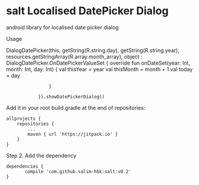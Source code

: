 # salt Localised DatePicker Dialog
android library for localised date picker dialog

Usage

   DialogDatePicker(this, getString(R.string.day), getString(R.string.year),
                resources.getStringArray(R.array.month_array),
                object : DialogDatePicker.OnDatePickerValueSet {
                    override fun onDateSet(year: Int, month: Int, day: Int) {
                        val thisYear = year
                        val thisMonth = month + 1
                        val today = day

                    }

                }).showDatePickerDialog()


Add it in your root build.gradle at the end of repositories:

	allprojects {
		repositories {
			...
			maven { url 'https://jitpack.io' }
		}
	}
Step 2. Add the dependency

	dependencies {
	       compile 'com.github.salim-hbk:salt:v0.2'
	}

